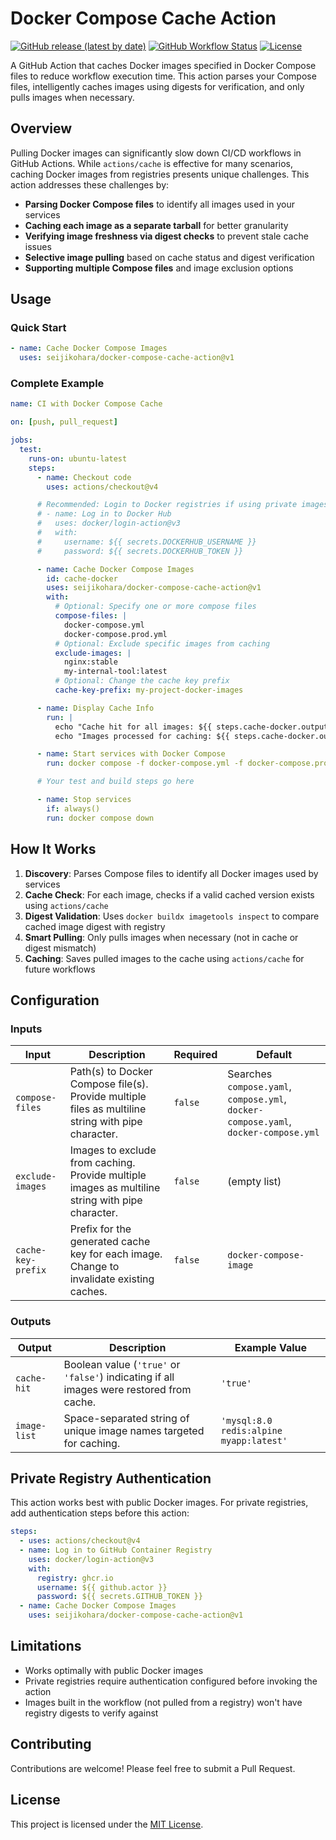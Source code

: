 # Docker Compose Cache Action

[![GitHub release (latest by date)](https://img.shields.io/github/v/release/seijikohara/docker-compose-cache-action)](https://github.com/seijikohara/docker-compose-cache-action/releases)
[![GitHub Workflow Status](https://img.shields.io/github/actions/workflow/status/seijikohara/docker-compose-cache-action/ci.yaml)](https://github.com/seijikohara/docker-compose-cache-action/actions)
[![License](https://img.shields.io/github/license/seijikohara/docker-compose-cache-action)](LICENSE)

A GitHub Action that caches Docker images specified in Docker Compose files to reduce workflow execution time. This action parses your Compose files, intelligently caches images using digests for verification, and only pulls images when necessary.

## Overview

Pulling Docker images can significantly slow down CI/CD workflows in GitHub Actions. While `actions/cache` is effective for many scenarios, caching Docker images from registries presents unique challenges. This action addresses these challenges by:

- **Parsing Docker Compose files** to identify all images used in your services
- **Caching each image as a separate tarball** for better granularity
- **Verifying image freshness via digest checks** to prevent stale cache issues
- **Selective image pulling** based on cache status and digest verification
- **Supporting multiple Compose files** and image exclusion options

## Usage

### Quick Start

```yaml
- name: Cache Docker Compose Images
  uses: seijikohara/docker-compose-cache-action@v1
```

### Complete Example

```yaml
name: CI with Docker Compose Cache

on: [push, pull_request]

jobs:
  test:
    runs-on: ubuntu-latest
    steps:
      - name: Checkout code
        uses: actions/checkout@v4

      # Recommended: Login to Docker registries if using private images
      # - name: Log in to Docker Hub
      #   uses: docker/login-action@v3
      #   with:
      #     username: ${{ secrets.DOCKERHUB_USERNAME }}
      #     password: ${{ secrets.DOCKERHUB_TOKEN }}

      - name: Cache Docker Compose Images
        id: cache-docker
        uses: seijikohara/docker-compose-cache-action@v1
        with:
          # Optional: Specify one or more compose files
          compose-files: |
            docker-compose.yml
            docker-compose.prod.yml
          # Optional: Exclude specific images from caching
          exclude-images: |
            nginx:stable
            my-internal-tool:latest
          # Optional: Change the cache key prefix
          cache-key-prefix: my-project-docker-images

      - name: Display Cache Info
        run: |
          echo "Cache hit for all images: ${{ steps.cache-docker.outputs.cache-hit }}"
          echo "Images processed for caching: ${{ steps.cache-docker.outputs.image-list }}"

      - name: Start services with Docker Compose
        run: docker compose -f docker-compose.yml -f docker-compose.prod.yml up -d

      # Your test and build steps go here

      - name: Stop services
        if: always()
        run: docker compose down
```

## How It Works

1. **Discovery**: Parses Compose files to identify all Docker images used by services
2. **Cache Check**: For each image, checks if a valid cached version exists using `actions/cache`
3. **Digest Validation**: Uses `docker buildx imagetools inspect` to compare cached image digest with registry
4. **Smart Pulling**: Only pulls images when necessary (not in cache or digest mismatch)
5. **Caching**: Saves pulled images to the cache using `actions/cache` for future workflows

## Configuration

### Inputs

| Input              | Description                                                                                        | Required | Default                                                                             |
| ------------------ | -------------------------------------------------------------------------------------------------- | -------- | ----------------------------------------------------------------------------------- |
| `compose-files`    | Path(s) to Docker Compose file(s). Provide multiple files as multiline string with pipe character. | `false`  | Searches `compose.yaml`, `compose.yml`, `docker-compose.yaml`, `docker-compose.yml` |
| `exclude-images`   | Images to exclude from caching. Provide multiple images as multiline string with pipe character.   | `false`  | (empty list)                                                                        |
| `cache-key-prefix` | Prefix for the generated cache key for each image. Change to invalidate existing caches.           | `false`  | `docker-compose-image`                                                              |

### Outputs

| Output       | Description                                                                              | Example Value                           |
| ------------ | ---------------------------------------------------------------------------------------- | --------------------------------------- |
| `cache-hit`  | Boolean value (`'true'` or `'false'`) indicating if all images were restored from cache. | `'true'`                                |
| `image-list` | Space-separated string of unique image names targeted for caching.                       | `'mysql:8.0 redis:alpine myapp:latest'` |

## Private Registry Authentication

This action works best with public Docker images. For private registries, add authentication steps before this action:

```yaml
steps:
  - uses: actions/checkout@v4
  - name: Log in to GitHub Container Registry
    uses: docker/login-action@v3
    with:
      registry: ghcr.io
      username: ${{ github.actor }}
      password: ${{ secrets.GITHUB_TOKEN }}
  - name: Cache Docker Compose Images
    uses: seijikohara/docker-compose-cache-action@v1
```

## Limitations

- Works optimally with public Docker images
- Private registries require authentication configured before invoking the action
- Images built in the workflow (not pulled from a registry) won't have registry digests to verify against

## Contributing

Contributions are welcome! Please feel free to submit a Pull Request.

## License

This project is licensed under the [MIT License](LICENSE).
